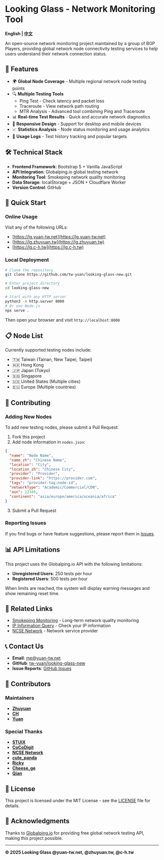 # Looking Glass - Network Monitoring Tool

**English | [中文](README.md)**

An open-source network monitoring project maintained by a group of BGP Players, providing global network node connectivity testing services to help users understand their network connection status.

## 🌟 Features

- 🌍 **Global Node Coverage** - Multiple regional network node testing points
- 🔍 **Multiple Testing Tools**
  - Ping Test - Check latency and packet loss
  - Traceroute - View network path routing
  - MTR Analysis - Advanced tool combining Ping and Traceroute
- 📊 **Real-time Test Results** - Quick and accurate network diagnostics
- 📱 **Responsive Design** - Support for desktop and mobile devices
- 📈 **Statistics Analysis** - Node status monitoring and usage analytics
- 📝 **Usage Logs** - Test history tracking and popular targets

## 🛠 Technical Stack

- **Frontend Framework**: Bootstrap 5 + Vanilla JavaScript
- **API Integration**: Globalping.io global testing network
- **Monitoring Tool**: Smokeping network quality monitoring
- **Data Storage**: localStorage + JSON + Cloudflare Worker
- **Version Control**: GitHub

## 🚀 Quick Start

### Online Usage
Visit any of the following URLs:
- [https://lg.yuan-tw.net](https://lg.yuan-tw.net)
- [https://lg.zhuyuan.tw](https://lg.zhuyuan.tw)
- [https://lg.c-h.tw](https://lg.c-h.tw)

### Local Deployment
```bash
# Clone the repository
git clone https://github.com/tw-yuan/looking-glass-new.git

# Enter project directory
cd looking-glass-new

# Start with any HTTP server
python3 -m http.server 8000
# Or use Node.js
npx serve .
```

Then open your browser and visit `http://localhost:8000`

## 📋 Node List

Currently supported testing nodes include:
- 🇹🇼 Taiwan (Tainan, New Taipei, Taipei)
- 🇭🇰 Hong Kong
- 🇯🇵 Japan (Tokyo)
- 🇸🇬 Singapore
- 🇺🇸 United States (Multiple cities)
- 🇪🇺 Europe (Multiple countries)

## 🤝 Contributing

### Adding New Nodes
To add new testing nodes, please submit a Pull Request:

1. Fork this project
2. Add node information in `nodes.json`:
```json
{
  "name": "Node Name",
  "name_zh": "Chinese Name", 
  "location": "City",
  "location_zh": "Chinese City",
  "provider": "Provider",
  "provider-link": "https://provider.com",
  "tags": "provider-tag:node-id",
  "networkType": "Academic/Commercial/CDN",
  "asn": 12345,
  "continent": "asia/europe/america/oceania/africa"
}
```
3. Submit a Pull Request

### Reporting Issues
If you find bugs or have feature suggestions, please report them in [Issues](https://github.com/tw-yuan/looking-glass-new/issues).

## 📊 API Limitations

This project uses the Globalping.io API with the following limitations:
- **Unregistered Users**: 250 tests per hour
- **Registered Users**: 500 tests per hour

When limits are reached, the system will display warning messages and show remaining reset time.

## 🔗 Related Links

- [Smokeping Monitoring](https://smokeping.zhuyuan.tw) - Long-term network quality monitoring
- [IP Information Query](https://tools.cre0809.com/myip/) - Check your IP information
- [NCSE Network](https://ncse.tw) - Network service provider

## 📞 Contact Us

- **Email**: [me@yuan-tw.net](mailto:me@yuan-tw.net)
- **GitHub**: [tw-yuan/looking-glass-new](https://github.com/tw-yuan/looking-glass-new)
- **Issue Reports**: [GitHub Issues](https://github.com/tw-yuan/looking-glass-new/issues)

## 👥 Contributors

### Maintainers
- **[Zhuyuan](https://zhuyuan.tw/)**
- **[CH](https://thisisch.net/)**
- **[Yuan](https://yuan-tw.net/)**

### Special Thanks
- **[STUIX](https://stuix.io/)**
- **[CoCoDigit](https://www.cocodigit.com/)**
- **[NCSE Network](https://ncse.tw)**
- **[cute_panda](https://github.com/asdf3601a)**
- **[Ricky](https://www.simple.taipei)**
- **[Cheese_ge](https://cheesege.github.io/)**
- **[Qian](https://blog.qian30.net/)**

## 📄 License

This project is licensed under the MIT License - see the [LICENSE](LICENSE) file for details.

## 🙏 Acknowledgments

Thanks to [Globalping.io](https://globalping.io) for providing free global network testing API, making this project possible.

---

**© 2025 Looking Glass @yuan-tw.net, @zhuyuan.tw, @c-h.tw**
